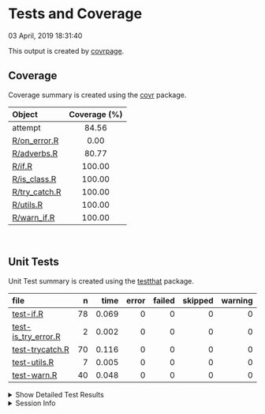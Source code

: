 Tests and Coverage
================
03 April, 2019 18:31:40

This output is created by
[covrpage](https://github.com/yonicd/covrpage).

## Coverage

Coverage summary is created using the
[covr](https://github.com/r-lib/covr) package.

| Object                             | Coverage (%) |
| :--------------------------------- | :----------: |
| attempt                            |    84.56     |
| [R/on\_error.R](../R/on_error.R)   |     0.00     |
| [R/adverbs.R](../R/adverbs.R)      |    80.77     |
| [R/if.R](../R/if.R)                |    100.00    |
| [R/is\_class.R](../R/is_class.R)   |    100.00    |
| [R/try\_catch.R](../R/try_catch.R) |    100.00    |
| [R/utils.R](../R/utils.R)          |    100.00    |
| [R/warn\_if.R](../R/warn_if.R)     |    100.00    |

<br>

## Unit Tests

Unit Test summary is created using the
[testthat](https://github.com/r-lib/testthat)
package.

| file                                                  |  n |  time | error | failed | skipped | warning |
| :---------------------------------------------------- | -: | ----: | ----: | -----: | ------: | ------: |
| [test-if.R](testthat/test-if.R)                       | 78 | 0.069 |     0 |      0 |       0 |       0 |
| [test-is\_try\_error.R](testthat/test-is_try_error.R) |  2 | 0.002 |     0 |      0 |       0 |       0 |
| [test-trycatch.R](testthat/test-trycatch.R)           | 70 | 0.116 |     0 |      0 |       0 |       0 |
| [test-utils.R](testthat/test-utils.R)                 |  7 | 0.005 |     0 |      0 |       0 |       0 |
| [test-warn.R](testthat/test-warn.R)                   | 40 | 0.048 |     0 |      0 |       0 |       0 |

<details closed>

<summary> Show Detailed Test Results
</summary>

| file                                                     | context             | test                                     | status |  n |  time |
| :------------------------------------------------------- | :------------------ | :--------------------------------------- | :----- | -: | ----: |
| [test-if.R](testthat/test-if.R#L5_L7)                    | if                  | any, all and none works                  | PASS   | 18 | 0.028 |
| [test-if.R](testthat/test-if.R#L70_L71)                  | if                  | if\_then work                            | PASS   | 26 | 0.017 |
| [test-if.R](testthat/test-if.R#L112)                     | if                  | if\_else work                            | PASS   |  7 | 0.004 |
| [test-if.R](testthat/test-if.R#L126)                     | if                  | scoped if works                          | PASS   | 27 | 0.020 |
| [test-is\_try\_error.R](testthat/test-is_try_error.R#L5) | test-is\_try\_error | is\_try\_error works                     | PASS   |  2 | 0.002 |
| [test-trycatch.R](testthat/test-trycatch.R#L5)           | trycatch            | errors catching                          | PASS   |  4 | 0.006 |
| [test-trycatch.R](testthat/test-trycatch.R#L20)          | trycatch            | warning catching                         | PASS   |  5 | 0.006 |
| [test-trycatch.R](testthat/test-trycatch.R#L33)          | trycatch            | finally works                            | PASS   |  2 | 0.014 |
| [test-trycatch.R](testthat/test-trycatch.R#L39)          | trycatch            | trycatch works with an external variabel | PASS   |  2 | 0.005 |
| [test-trycatch.R](testthat/test-trycatch.R#L47)          | try\_catch\_df      | try\_catch\_df works                     | PASS   | 14 | 0.026 |
| [test-trycatch.R](testthat/test-trycatch.R#L68)          | map\_try\_catch     | map\_try\_catch works                    | PASS   | 20 | 0.031 |
| [test-trycatch.R](testthat/test-trycatch.R#L97)          | attempt             | attempt works                            | PASS   |  8 | 0.007 |
| [test-trycatch.R](testthat/test-trycatch.R#L116)         | attempt             | attempt and try work the same way        | PASS   |  3 | 0.006 |
| [test-trycatch.R](testthat/test-trycatch.R#L127)         | adverbs             | silently works                           | PASS   |  1 | 0.001 |
| [test-trycatch.R](testthat/test-trycatch.R#L134)         | adverbs             | surely works                             | PASS   |  2 | 0.003 |
| [test-trycatch.R](testthat/test-trycatch.R#L139)         | adverbs             | silent\_attempt works                    | PASS   |  3 | 0.003 |
| [test-trycatch.R](testthat/test-trycatch.R#L151)         | adverbs             | with\_\* works                           | PASS   |  6 | 0.008 |
| [test-utils.R](testthat/test-utils.R#L5)                 | test-utils.R        | try\_catch\_builder works                | PASS   |  7 | 0.005 |
| [test-warn.R](testthat/test-warn.R#L5_L6)                | test-warn.R         | stop, warn and message works             | PASS   | 22 | 0.023 |
| [test-warn.R](testthat/test-warn.R#L77_L78)              | test-any-all-none.R | any, all and none works                  | PASS   | 18 | 0.025 |

</details>

<details>

<summary> Session Info </summary>

| Field    | Value                               |
| :------- | :---------------------------------- |
| Version  | R version 3.4.4 (2018-03-15)        |
| Platform | x86\_64-apple-darwin15.6.0 (64-bit) |
| Running  | macOS 10.14.3                       |
| Language | en\_US                              |
| Timezone | Europe/Paris                        |

| Package  | Version    |
| :------- | :--------- |
| testthat | 2.0.0.9000 |
| covr     | 3.2.0      |
| covrpage | 0.0.65     |

</details>

<!--- Final Status : pass --->
